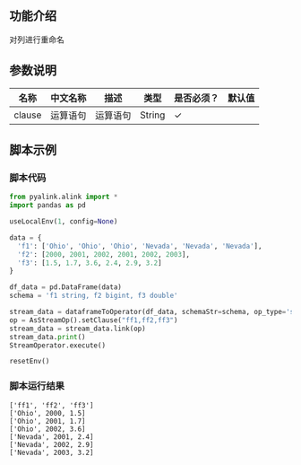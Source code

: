 
## 功能介绍
对列进行重命名

## 参数说明

| 名称 | 中文名称 | 描述 | 类型 | 是否必须？ | 默认值 |
| --- | --- | --- | --- | --- | --- |
| clause | 运算语句 | 运算语句 | String | ✓ |  |



## 脚本示例
### 脚本代码

```python
from pyalink.alink import *
import pandas as pd

useLocalEnv(1, config=None)

data = {
  'f1': ['Ohio', 'Ohio', 'Ohio', 'Nevada', 'Nevada', 'Nevada'],
  'f2': [2000, 2001, 2002, 2001, 2002, 2003],
  'f3': [1.5, 1.7, 3.6, 2.4, 2.9, 3.2]
}

df_data = pd.DataFrame(data)
schema = 'f1 string, f2 bigint, f3 double'

stream_data = dataframeToOperator(df_data, schemaStr=schema, op_type='stream')
op = AsStreamOp().setClause("ff1,ff2,ff3")
stream_data = stream_data.link(op)
stream_data.print()
StreamOperator.execute()

resetEnv()

```

### 脚本运行结果
```
['ff1', 'ff2', 'ff3']
['Ohio', 2000, 1.5]
['Ohio', 2001, 1.7]
['Ohio', 2002, 3.6]
['Nevada', 2001, 2.4]
['Nevada', 2002, 2.9]
['Nevada', 2003, 3.2]
```
